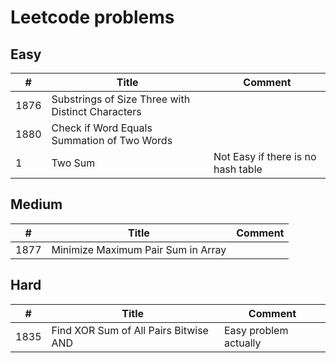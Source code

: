 # Leetcode problems

## Easy
|  #  | Title | Comment |
| --- | ----- | ------- |
| 1876| Substrings of Size Three with Distinct Characters||
| 1880| Check if Word Equals Summation of Two Words||
|    1| Two Sum | Not Easy if there is no hash table|

## Medium
|  #  | Title | Comment |
| --- | ----- | ------- |
| 1877| Minimize Maximum Pair Sum in Array||

## Hard
|  #  | Title | Comment |
| --- | ----- | ------- |
| 1835| Find XOR Sum of All Pairs Bitwise AND | Easy problem actually |
